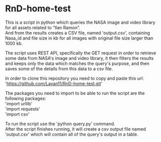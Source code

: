 # RnD-home-test

This is a script in python which queries the NASA image and video library for all assets related to “Ilan Ramon”.  
And from the results creates a CSV file, named 'output.csv', containing Nasa_id and file size in kb for all images 
with original file size larger than 1000 kb.  

The script uses REST API, specifically the GET request in order to retrieve some data from NASA's image and video library, it then filters the results and keeps only the data which matches the query's purpose, and then saves some of the details from this data to a csv file.  

In order to clone this repository you need to copy and paste this url:  'https://github.com/Layan11/RnD-home-test.git'  

The packages you need to import to be able to run the script are the following packages:  
'import urllib'  
'import requests'  
'import csv'  

To run the script use the 'python query.py' command.  
After the script finishes running, it will create a csv output file named 'output.csv' which will contain all of the query's output in a table.
